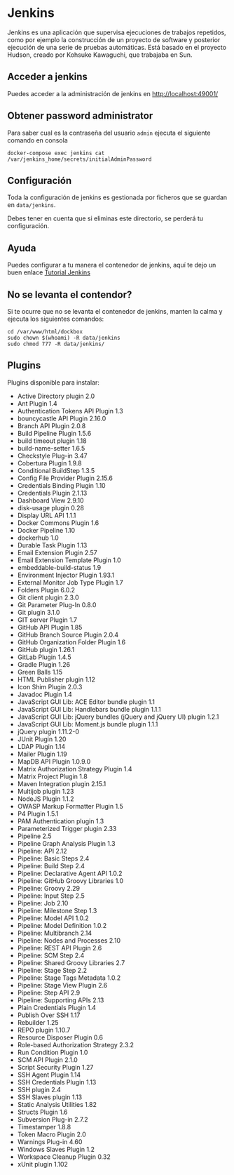 # Jenkins
Jenkins es una aplicación que supervisa ejecuciones de trabajos repetidos, como por ejemplo la construcción de un proyecto de software y posterior ejecución de una serie de pruebas automáticas. Está basado en el proyecto Hudson, creado por Kohsuke Kawaguchi, que trabajaba en Sun.

## Acceder a jenkins

Puedes acceder a la administración de jenkins en [http://localhost:49001/](http://localhost:49001/)
    
## Obtener password administrator 

Para saber cual es la contraseña del usuario `admin` ejecuta el siguiente comando en consola

    docker-compose exec jenkins cat /var/jenkins_home/secrets/initialAdminPassword
    
## Configuración

Toda la configuración de jenkins es gestionada por ficheros que se guardan en `data/jenkins`.

Debes tener en cuenta que si eliminas este directorio, se perderá tu configuración.

## Ayuda

Puedes configurar a tu manera el contenedor de jenkins, aquí te dejo un buen enlace [Tutorial Jenkins](https://engineering.riotgames.com/news/jenkins-ephemeral-docker-tutorial)

## No se levanta el contendor?

Si te ocurre que no se levanta el contenedor de jenkins, manten la calma y ejecuta los siguientes comandos:

    cd /var/www/html/dockbox
    sudo chown $(whoami) -R data/jenkins
    sudo chmod 777 -R data/jenkins/

## Plugins

Plugins disponible para instalar:

- Active Directory plugin 2.0			
- Ant Plugin 1.4	
- Authentication Tokens API Plugin 1.3				
- bouncycastle API Plugin 2.16.0			
- Branch API Plugin 2.0.8		
- Build Pipeline Plugin 1.5.6			
- build timeout plugin 1.18			
- build-name-setter 1.6.5			
- Checkstyle Plug-in 3.47			
- Cobertura Plugin 1.9.8			
- Conditional BuildStep 1.3.5			
- Config File Provider Plugin 2.15.6			
- Credentials Binding Plugin 1.10			
- Credentials Plugin 2.1.13			
- Dashboard View 2.9.10			
- disk-usage plugin 0.28			
- Display URL API 1.1.1			
- Docker Commons Plugin 1.6			
- Docker Pipeline 1.10			
- dockerhub 1.0			
- Durable Task Plugin 1.13			
- Email Extension Plugin 2.57	
- Email Extension Template Plugin 1.0			
- embeddable-build-status 1.9		
- Environment Injector Plugin 1.93.1			
- External Monitor Job Type Plugin 1.7			
- Folders Plugin 6.0.2			
- Git client plugin 2.3.0	
- Git Parameter Plug-In 0.8.0			
- Git plugin 3.1.0	
- GIT server Plugin 1.7	
- GitHub API Plugin 1.85			
- GitHub Branch Source Plugin 2.0.4			
- GitHub Organization Folder Plugin 1.6			
- GitHub plugin 1.26.1	
- GitLab Plugin 1.4.5			
- Gradle Plugin 1.26			
- Green Balls 1.15			
- HTML Publisher plugin 1.12			
- Icon Shim Plugin 2.0.3			
- Javadoc Plugin 1.4			
- JavaScript GUI Lib: ACE Editor bundle plugin 1.1			
- JavaScript GUI Lib: Handlebars bundle plugin 1.1.1			
- JavaScript GUI Lib: jQuery bundles (jQuery and jQuery UI) plugin 1.2.1			
- JavaScript GUI Lib: Moment.js bundle plugin  1.1.1			
- jQuery plugin 1.11.2-0			
- JUnit Plugin 1.20	
- LDAP Plugin 1.14			
- Mailer Plugin 1.19	
- MapDB API Plugin 1.0.9.0			
- Matrix Authorization Strategy Plugin 1.4			
- Matrix Project Plugin 1.8	
- Maven Integration plugin 2.15.1			
- Multijob plugin 1.23			
- NodeJS Plugin 1.1.2			
- OWASP Markup Formatter Plugin 1.5			
- P4 Plugin 1.5.1			
- PAM Authentication plugin 1.3			
- Parameterized Trigger plugin 2.33			
- Pipeline 2.5			
- Pipeline Graph Analysis Plugin 1.3			
- Pipeline: API 2.12			
- Pipeline: Basic Steps 2.4			
- Pipeline: Build Step 2.4			
- Pipeline: Declarative Agent API 1.0.2			
- Pipeline: GitHub Groovy Libraries 1.0			
- Pipeline: Groovy 2.29			
- Pipeline: Input Step 2.5			
- Pipeline: Job 2.10			
- Pipeline: Milestone Step 1.3			
- Pipeline: Model API 1.0.2			
- Pipeline: Model Definition 1.0.2			
- Pipeline: Multibranch 2.14			
- Pipeline: Nodes and Processes 2.10			
- Pipeline: REST API Plugin 2.6			
- Pipeline: SCM Step 2.4	
- Pipeline: Shared Groovy Libraries 2.7			
- Pipeline: Stage Step 2.2			
- Pipeline: Stage Tags Metadata 1.0.2			
- Pipeline: Stage View Plugin 2.6			
- Pipeline: Step API 2.9			
- Pipeline: Supporting APIs 2.13			
- Plain Credentials Plugin 1.4			
- Publish Over SSH 1.17			
- Rebuilder 1.25			
- REPO plugin 1.10.7			
- Resource Disposer Plugin 0.6			
- Role-based Authorization Strategy 2.3.2			
- Run Condition Plugin 1.0			
- SCM API Plugin 2.1.0			
- Script Security Plugin 1.27			
- SSH Agent Plugin 1.14			
- SSH Credentials Plugin 1.13			
- SSH plugin 2.4			
- SSH Slaves plugin 1.13			
- Static Analysis Utilities 1.82			
- Structs Plugin 1.6			
- Subversion Plug-in 2.7.2			
- Timestamper 1.8.8		
- Token Macro Plugin 2.0			
- Warnings Plug-in 4.60			
- Windows Slaves Plugin 1.2			
- Workspace Cleanup Plugin 0.32			
- xUnit plugin 1.102

